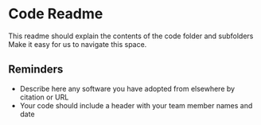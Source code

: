 # Code Readme

This readme should explain the contents of the code folder and subfolders
Make it easy for us to navigate this space.

## Reminders
- Describe here any software you have adopted from elsewhere by citation or URL
- Your code should include a header with your team member names and date
